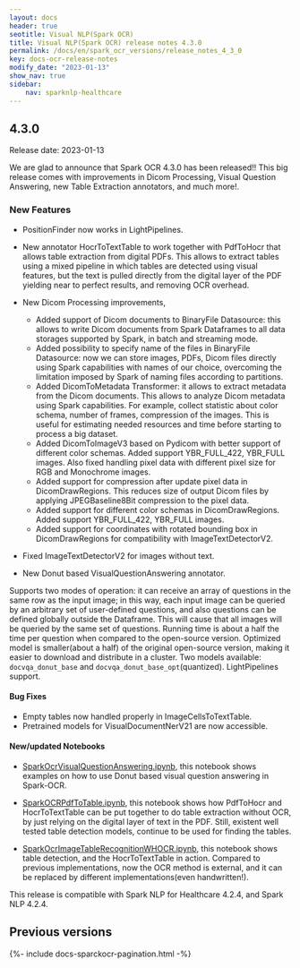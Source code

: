 ```yaml
---
layout: docs
header: true
seotitle: Visual NLP(Spark OCR)
title: Visual NLP(Spark OCR) release notes 4.3.0
permalink: /docs/en/spark_ocr_versions/release_notes_4_3_0
key: docs-ocr-release-notes
modify_date: "2023-01-13"
show_nav: true
sidebar:
    nav: sparknlp-healthcare
---
```


<div class="h3-box" markdown="1">

## 4.3.0

Release date: 2023-01-13

We are glad to announce that Spark OCR 4.3.0 has been released!! This big release comes with improvements in Dicom Processing, Visual Question Answering, new Table Extraction annotators, and much more!.

 
### New Features
* PositionFinder now works in LightPipelines.
* New annotator HocrToTextTable to work together with PdfToHocr that allows table extraction from digital PDFs. This allows to extract tables using a mixed pipeline in which tables are detected using visual features, but the text is pulled directly from the digital layer of the PDF yielding near to perfect results, and removing OCR overhead.

* New Dicom Processing improvements,

  * Added support of Dicom documents to BinaryFile Datasource: this allows to write Dicom documents from Spark Dataframes to all data storages supported by Spark, in batch and streaming mode.
  * Added possibility to specify name of the files in BinaryFile Datasource: now we can store images, PDFs, Dicom files directly using Spark capabilities with names of our choice, overcoming the limitation imposed by Spark of naming files according to partitions.
  * Added DicomToMetadata Transformer: it allows to extract metadata from the Dicom documents. This allows to analyze Dicom metadata using Spark capabilities. For example, collect statistic about color schema, number of frames, compression of the images. This is useful for estimating needed resources and time before starting to process a big dataset.
  * Added DicomToImageV3 based on Pydicom with better support of different color schemas. Added support YBR_FULL_422, YBR_FULL images. Also fixed handling pixel data with different pixel size for RGB and Monochrome images.
  * Added support for compression after update pixel data in DicomDrawRegions. This reduces size of output Dicom files by applying JPEGBaseline8Bit compression to the pixel data.
  * Added support for different color schemas in DicomDrawRegions. Added support YBR_FULL_422, YBR_FULL images.
  * Added support for coordinates with rotated bounding box in DicomDrawRegions for compatibility with ImageTextDetectorV2.
* Fixed ImageTextDetectorV2 for images without text.
* New Donut based VisualQuestionAnswering annotator. 

Supports two modes of operation: it can receive an array of questions in the same row as the input image; in this way, each input image can be queried by an arbitrary set of user-defined questions, and also questions can be defined globally outside the Dataframe. This will cause that all images will be queried by the same set of questions.
Running time is about a half the time per question when compared to the open-source version.
Optimized model is smaller(about a half) of the original open-source version, making it easier to download and distribute in a cluster.
Two models available: `docvqa_donut_base` and `docvqa_donut_base_opt`(quantized).
LightPipelines support.
 	

#### Bug Fixes

* Empty tables now handled properly in ImageCellsToTextTable.
* Pretrained models for VisualDocumentNerV21 are now accessible.

#### New/updated Notebooks

* [SparkOcrVisualQuestionAnswering.ipynb](https://github.com/JohnSnowLabs/spark-ocr-workshop/blob/master/jupyter/SparkOcrVisualQuestionAnswering.ipynb), this notebook shows examples on how to use Donut based visual question answering in Spark-OCR.

* [SparkOCRPdfToTable.ipynb](https://github.com/JohnSnowLabs/spark-ocr-workshop/blob/master/jupyter/SparkOCRPdfToTable.ipynb), this notebook shows how PdfToHocr and HocrToTextTable can be put together to do table extraction without OCR, by just relying on the digital layer of text in the PDF. Still, existent well tested table detection models, continue to be used for finding the tables.

* [SparkOcrImageTableRecognitionWHOCR.ipynb](https://github.com/JohnSnowLabs/spark-ocr-workshop/blob/master/jupyter/SparkOcrImageTableRecognitionWHOCR.ipynb), this notebook shows table detection, and the HocrToTextTable in action. Compared to previous implementations, now the OCR method is external, and it can be replaced by different implementations(even handwritten!).

This release is compatible with Spark NLP for Healthcare 4.2.4, and Spark NLP 4.2.4.

</div><div class="prev_ver h3-box" markdown="1">

## Previous versions

</div>

{%- include docs-sparckocr-pagination.html -%}
